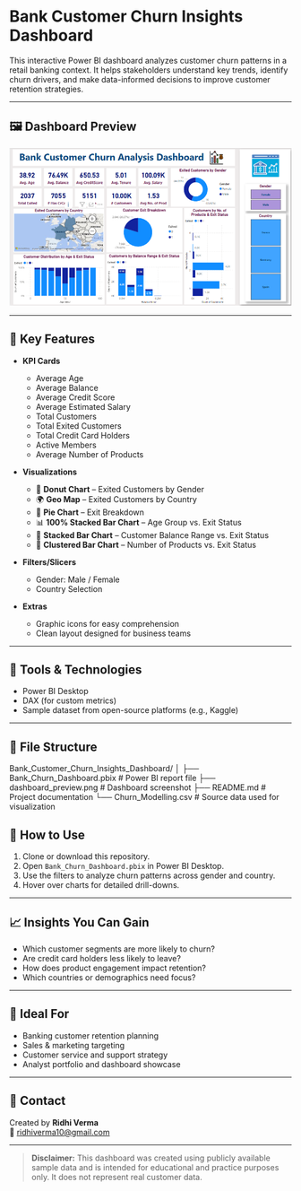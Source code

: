 # Bank Customer Churn Insights Dashboard

This interactive Power BI dashboard analyzes customer churn patterns in a retail banking context. It helps stakeholders understand key trends, identify churn drivers, and make data-informed decisions to improve customer retention strategies.

---

## 🖼️ Dashboard Preview

![Dashboard Preview](dashboard_preview.png)

---

## 📌 Key Features

- **KPI Cards**
  - Average Age
  - Average Balance
  - Average Credit Score
  - Average Estimated Salary
  - Total Customers
  - Total Exited Customers
  - Total Credit Card Holders
  - Active Members
  - Average Number of Products

- **Visualizations**
  - 📍 **Donut Chart** – Exited Customers by Gender
  - 🌍 **Geo Map** – Exited Customers by Country
  - 🧩 **Pie Chart** – Exit Breakdown
  - 📊 **100% Stacked Bar Chart** – Age Group vs. Exit Status
  - 📶 **Stacked Bar Chart** – Customer Balance Range vs. Exit Status
  - 🧱 **Clustered Bar Chart** – Number of Products vs. Exit Status

- **Filters/Slicers**
  - Gender: Male / Female
  - Country Selection

- **Extras**
  - Graphic icons for easy comprehension
  - Clean layout designed for business teams

---

## 🧮 Tools & Technologies

- Power BI Desktop
- DAX (for custom metrics)
- Sample dataset from open-source platforms (e.g., Kaggle)

---

## 📂 File Structure
Bank_Customer_Churn_Insights_Dashboard/
│
├── Bank_Churn_Dashboard.pbix # Power BI report file
├── dashboard_preview.png # Dashboard screenshot
├── README.md # Project documentation
└── Churn_Modelling.csv # Source data used for visualization

## 🚀 How to Use

1. Clone or download this repository.
2. Open `Bank_Churn_Dashboard.pbix` in Power BI Desktop.
3. Use the filters to analyze churn patterns across gender and country.
4. Hover over charts for detailed drill-downs.

---

## 📈 Insights You Can Gain

- Which customer segments are more likely to churn?
- Are credit card holders less likely to leave?
- How does product engagement impact retention?
- Which countries or demographics need focus?

---

## 📌 Ideal For

- Banking customer retention planning
- Sales & marketing targeting
- Customer service and support strategy
- Analyst portfolio and dashboard showcase

---

## 📧 Contact

Created by **Ridhi Verma**  
📧 [ridhiverma10@gmail.com](mailto:ridhiverma10@gmail.com)

---

> **Disclaimer:** This dashboard was created using publicly available sample data and is intended for educational and practice purposes only. It does not represent real customer data.
